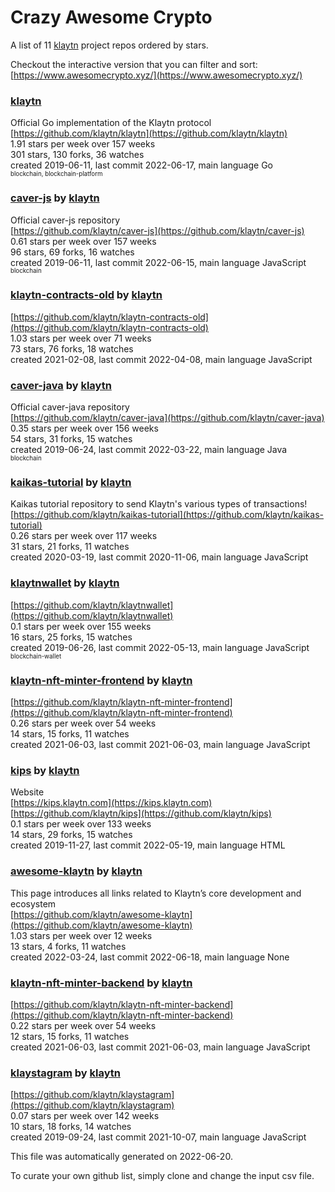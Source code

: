 # Crazy Awesome Crypto
A list of 11 [klaytn](https://github.com/klaytn) project repos ordered by stars.  

Checkout the interactive version that you can filter and sort: 
[https://www.awesomecrypto.xyz/](https://www.awesomecrypto.xyz/)  


### [klaytn](https://github.com/klaytn/klaytn)  
Official Go implementation of the Klaytn protocol  
[https://github.com/klaytn/klaytn](https://github.com/klaytn/klaytn)  
1.91 stars per week over 157 weeks  
301 stars, 130 forks, 36 watches  
created 2019-06-11, last commit 2022-06-17, main language Go  
<sub><sup>blockchain, blockchain-platform</sup></sub>


### [caver-js](https://github.com/klaytn/caver-js) by [klaytn](https://github.com/klaytn)  
Official caver-js repository  
[https://github.com/klaytn/caver-js](https://github.com/klaytn/caver-js)  
0.61 stars per week over 157 weeks  
96 stars, 69 forks, 16 watches  
created 2019-06-11, last commit 2022-06-15, main language JavaScript  
<sub><sup>blockchain</sup></sub>


### [klaytn-contracts-old](https://github.com/klaytn/klaytn-contracts-old) by [klaytn](https://github.com/klaytn)  
  
[https://github.com/klaytn/klaytn-contracts-old](https://github.com/klaytn/klaytn-contracts-old)  
1.03 stars per week over 71 weeks  
73 stars, 76 forks, 18 watches  
created 2021-02-08, last commit 2022-04-08, main language JavaScript  


### [caver-java](https://github.com/klaytn/caver-java) by [klaytn](https://github.com/klaytn)  
Official caver-java repository  
[https://github.com/klaytn/caver-java](https://github.com/klaytn/caver-java)  
0.35 stars per week over 156 weeks  
54 stars, 31 forks, 15 watches  
created 2019-06-24, last commit 2022-03-22, main language Java  
<sub><sup>blockchain</sup></sub>


### [kaikas-tutorial](https://github.com/klaytn/kaikas-tutorial) by [klaytn](https://github.com/klaytn)  
Kaikas tutorial repository to send Klaytn's various types of transactions!  
[https://github.com/klaytn/kaikas-tutorial](https://github.com/klaytn/kaikas-tutorial)  
0.26 stars per week over 117 weeks  
31 stars, 21 forks, 11 watches  
created 2020-03-19, last commit 2020-11-06, main language JavaScript  


### [klaytnwallet](https://github.com/klaytn/klaytnwallet) by [klaytn](https://github.com/klaytn)  
  
[https://github.com/klaytn/klaytnwallet](https://github.com/klaytn/klaytnwallet)  
0.1 stars per week over 155 weeks  
16 stars, 25 forks, 15 watches  
created 2019-06-26, last commit 2022-05-13, main language JavaScript  
<sub><sup>blockchain-wallet</sup></sub>


### [klaytn-nft-minter-frontend](https://github.com/klaytn/klaytn-nft-minter-frontend) by [klaytn](https://github.com/klaytn)  
  
[https://github.com/klaytn/klaytn-nft-minter-frontend](https://github.com/klaytn/klaytn-nft-minter-frontend)  
0.26 stars per week over 54 weeks  
14 stars, 15 forks, 11 watches  
created 2021-06-03, last commit 2021-06-03, main language JavaScript  


### [kips](https://github.com/klaytn/kips) by [klaytn](https://github.com/klaytn)  
Website  
[https://kips.klaytn.com](https://kips.klaytn.com)  
[https://github.com/klaytn/kips](https://github.com/klaytn/kips)  
0.1 stars per week over 133 weeks  
14 stars, 29 forks, 15 watches  
created 2019-11-27, last commit 2022-05-19, main language HTML  


### [awesome-klaytn](https://github.com/klaytn/awesome-klaytn) by [klaytn](https://github.com/klaytn)  
This page introduces all links related to Klaytn’s core development and ecosystem  
[https://github.com/klaytn/awesome-klaytn](https://github.com/klaytn/awesome-klaytn)  
1.03 stars per week over 12 weeks  
13 stars, 4 forks, 11 watches  
created 2022-03-24, last commit 2022-06-18, main language None  


### [klaytn-nft-minter-backend](https://github.com/klaytn/klaytn-nft-minter-backend) by [klaytn](https://github.com/klaytn)  
  
[https://github.com/klaytn/klaytn-nft-minter-backend](https://github.com/klaytn/klaytn-nft-minter-backend)  
0.22 stars per week over 54 weeks  
12 stars, 15 forks, 11 watches  
created 2021-06-03, last commit 2021-06-03, main language JavaScript  


### [klaystagram](https://github.com/klaytn/klaystagram) by [klaytn](https://github.com/klaytn)  
  
[https://github.com/klaytn/klaystagram](https://github.com/klaytn/klaystagram)  
0.07 stars per week over 142 weeks  
10 stars, 18 forks, 14 watches  
created 2019-09-24, last commit 2021-10-07, main language JavaScript  


This file was automatically generated on 2022-06-20.  

To curate your own github list, simply clone and change the input csv file.  